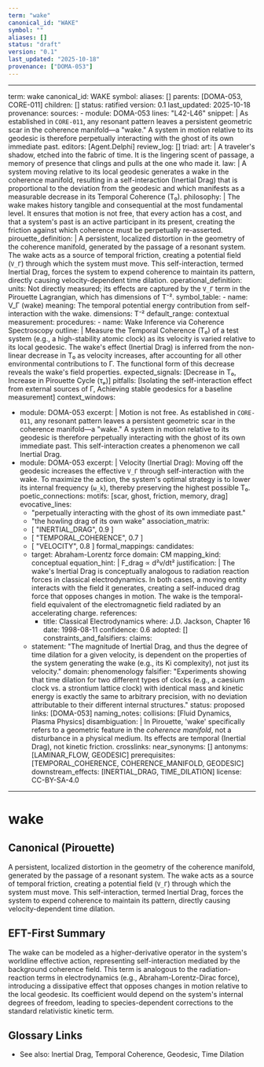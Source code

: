 ```yaml
---
term: "wake"
canonical_id: "WAKE"
symbol: ""
aliases: []
status: "draft"
version: "0.1"
last_updated: "2025-10-18"
provenance: ["DOMA-053"]
---
```


---
term: wake
canonical_id: WAKE
symbol: 
aliases: []
parents: [DOMA-053, CORE-011]
children: []
status: ratified
version: 0.1
last_updated: 2025-10-18
provenance:
  sources:
    - module: DOMA-053
      lines: "L42-L46"
      snippet: |
        As established in `CORE-011`, any resonant pattern leaves a persistent geometric scar in the coherence manifold—a "wake." A system in motion relative to its geodesic is therefore perpetually interacting with the ghost of its own immediate past.
  editors: [Agent.Delphi]
  review_log: []
triad:
  art: |
    A traveler's shadow, etched into the fabric of time. It is the lingering scent of passage, a memory of presence that clings and pulls at the one who made it.
  law: |
    A system moving relative to its local geodesic generates a wake in the coherence manifold, resulting in a self-interaction (Inertial Drag) that is proportional to the deviation from the geodesic and which manifests as a measurable decrease in its Temporal Coherence (T₀).
  philosophy: |
    The wake makes history tangible and consequential at the most fundamental level. It ensures that motion is not free, that every action has a cost, and that a system's past is an active participant in its present, creating the friction against which coherence must be perpetually re-asserted.
pirouette_definition: |
  A persistent, localized distortion in the geometry of the coherence manifold, generated by the passage of a resonant system. The wake acts as a source of temporal friction, creating a potential field (`V_Γ`) through which the system must move. This self-interaction, termed Inertial Drag, forces the system to expend coherence to maintain its pattern, directly causing velocity-dependent time dilation.
operational_definition:
  units: Not directly measured; its effects are captured by the `V_Γ` term in the Pirouette Lagrangian, which has dimensions of T⁻².
  symbol_table:
    - name: V_Γ (wake)
      meaning: The temporal potential energy contribution from self-interaction with the wake.
      dimensions: T⁻²
      default_range: contextual
  measurement:
    procedures:
      - name: Wake Inference via Coherence Spectroscopy
        outline: |
          Measure the Temporal Coherence (T₀) of a test system (e.g., a high-stability atomic clock) as its velocity is varied relative to its local geodesic. The wake's effect (Inertial Drag) is inferred from the non-linear decrease in T₀ as velocity increases, after accounting for all other environmental contributions to Γ. The functional form of this decrease reveals the wake's field properties.
        expected_signals: [Decrease in T₀, Increase in Pirouette Cycle (τₚ)]
        pitfalls: [Isolating the self-interaction effect from external sources of Γ, Achieving stable geodesics for a baseline measurement]
context_windows:
  - module: DOMA-053
    excerpt: |
      Motion is not free. As established in `CORE-011`, any resonant pattern leaves a persistent geometric scar in the coherence manifold—a "wake." A system in motion relative to its geodesic is therefore perpetually interacting with the ghost of its own immediate past. This self-interaction creates a phenomenon we call Inertial Drag.
  - module: DOMA-053
    excerpt: |
      Velocity (Inertial Drag): Moving off the geodesic increases the effective `V_Γ` through self-interaction with the wake. To maximize the action, the system's optimal strategy is to lower its internal frequency (`ω_k`), thereby preserving the highest possible T₀.
poetic_connections:
  motifs: [scar, ghost, friction, memory, drag]
  evocative_lines:
    - "perpetually interacting with the ghost of its own immediate past."
    - "the howling drag of its own wake"
  association_matrix:
    - [ "INERTIAL_DRAG", 0.9 ]
    - [ "TEMPORAL_COHERENCE", 0.7 ]
    - [ "VELOCITY", 0.8 ]
formal_mappings:
  candidates:
    - target: Abraham-Lorentz force
      domain: CM
      mapping_kind: conceptual
      equation_hint: |
        F_drag ∝ d²v/dt²
      justification: |
        The wake's Inertial Drag is conceptually analogous to radiation reaction forces in classical electrodynamics. In both cases, a moving entity interacts with the field it generates, creating a self-induced drag force that opposes changes in motion. The wake is the temporal-field equivalent of the electromagnetic field radiated by an accelerating charge.
      references:
        - title: Classical Electrodynamics
          where: J.D. Jackson, Chapter 16
          date: 1998-08-11
      confidence: 0.6
  adopted: []
constraints_and_falsifiers:
  claims:
    - statement: "The magnitude of Inertial Drag, and thus the degree of time dilation for a given velocity, is dependent on the properties of the system generating the wake (e.g., its Ki complexity), not just its velocity."
      domain: phenomenology
      falsifier: "Experiments showing that time dilation for two different types of clocks (e.g., a caesium clock vs. a strontium lattice clock) with identical mass and kinetic energy is exactly the same to arbitrary precision, with no deviation attributable to their different internal structures."
      status: proposed
      links: [DOMA-053]
naming_notes:
  collisions: [Fluid Dynamics, Plasma Physics]
  disambiguation: |
    In Pirouette, 'wake' specifically refers to a geometric feature in the *coherence manifold*, not a disturbance in a physical medium. Its effects are temporal (Inertial Drag), not kinetic friction.
crosslinks:
  near_synonyms: []
  antonyms: [LAMINAR_FLOW, GEODESIC]
  prerequisites: [TEMPORAL_COHERENCE, COHERENCE_MANIFOLD, GEODESIC]
  downstream_effects: [INERTIAL_DRAG, TIME_DILATION]
license: CC-BY-SA-4.0
---

# wake

## Canonical (Pirouette)
A persistent, localized distortion in the geometry of the coherence manifold, generated by the passage of a resonant system. The wake acts as a source of temporal friction, creating a potential field (`V_Γ`) through which the system must move. This self-interaction, termed Inertial Drag, forces the system to expend coherence to maintain its pattern, directly causing velocity-dependent time dilation.

## EFT-First Summary
The wake can be modeled as a higher-derivative operator in the system's worldline effective action, representing self-interaction mediated by the background coherence field. This term is analogous to the radiation-reaction terms in electrodynamics (e.g., Abraham-Lorentz-Dirac force), introducing a dissipative effect that opposes changes in motion relative to the local geodesic. Its coefficient would depend on the system's internal degrees of freedom, leading to species-dependent corrections to the standard relativistic kinetic term.

## Glossary Links
- See also: Inertial Drag, Temporal Coherence, Geodesic, Time Dilation